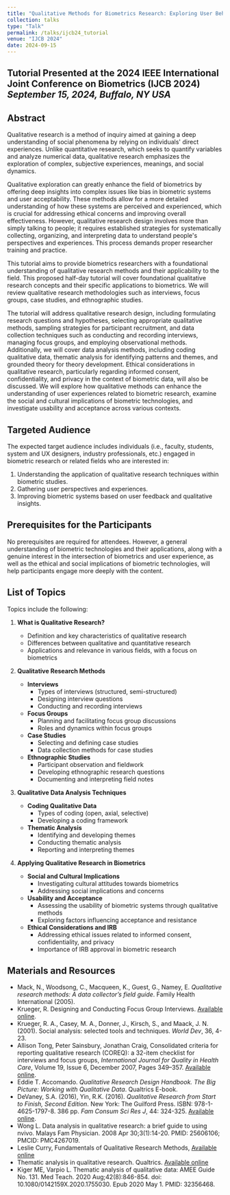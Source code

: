 ```yaml
---
title: "Qualitative Methods for Biometrics Research: Exploring User Behavior and System Design"
collection: talks
type: "Talk"
permalink: /talks/ijcb24_tutorial
venue: "IJCB 2024"
date: 2024-09-15
---
```


**Tutorial Presented at the 2024 IEEE International Joint Conference on Biometrics (IJCB 2024)**  
*September 15, 2024, Buffalo, NY USA*  
---

## Abstract
Qualitative research is a method of inquiry aimed at gaining a deep understanding of social phenomena by relying on individuals' direct experiences. Unlike quantitative research, which seeks to quantify variables and analyze numerical data, qualitative research emphasizes the exploration of complex, subjective experiences, meanings, and social dynamics. 

Qualitative exploration can greatly enhance the field of biometrics by offering deep insights into complex issues like bias in biometric systems and user acceptability. These methods allow for a more detailed understanding of how these systems are perceived and experienced, which is crucial for addressing ethical concerns and improving overall effectiveness. However, qualitative research design involves more than simply talking to people; it requires established strategies for systematically collecting, organizing, and interpreting data to understand people's perspectives and experiences. This process demands proper researcher training and practice.

This tutorial aims to provide biometrics researchers with a foundational understanding of qualitative research methods and their applicability to the field. This proposed half-day tutorial will cover foundational qualitative research concepts and their specific applications to biometrics. We will review qualitative research methodologies such as interviews, focus groups, case studies, and ethnographic studies. 

The tutorial will address qualitative research design, including formulating research questions and hypotheses, selecting appropriate qualitative methods, sampling strategies for participant recruitment, and data collection techniques such as conducting and recording interviews, managing focus groups, and employing observational methods. Additionally, we will cover data analysis methods, including coding qualitative data, thematic analysis for identifying patterns and themes, and grounded theory for theory development. Ethical considerations in qualitative research, particularly regarding informed consent, confidentiality, and privacy in the context of biometric data, will also be discussed. We will explore how qualitative methods can enhance the understanding of user experiences related to biometric research, examine the social and cultural implications of biometric technologies, and investigate usability and acceptance across various contexts.

## Targeted Audience
The expected target audience includes individuals (i.e., faculty, students, system and UX designers, industry professionals, etc.) engaged in biometric research or related fields who are interested in:

1. Understanding the application of qualitative research techniques within biometric studies.
2. Gathering user perspectives and experiences.
3. Improving biometric systems based on user feedback and qualitative insights.

## Prerequisites for the Participants
No prerequisites are required for attendees. However, a general understanding of biometric technologies and their applications, along with a genuine interest in the intersection of biometrics and user experience, as well as the ethical and social implications of biometric technologies, will help participants engage more deeply with the content.

## List of Topics 
Topics include the following:

1. **What is Qualitative Research?**  
   - Definition and key characteristics of qualitative research
   - Differences between qualitative and quantitative research
   - Applications and relevance in various fields, with a focus on biometrics

2. **Qualitative Research Methods**  
   - **Interviews**
     - Types of interviews (structured, semi-structured)
     - Designing interview questions
     - Conducting and recording interviews
   - **Focus Groups**
     - Planning and facilitating focus group discussions
     - Roles and dynamics within focus groups
   - **Case Studies**
     - Selecting and defining case studies
     - Data collection methods for case studies
   - **Ethnographic Studies**
     - Participant observation and fieldwork
     - Developing ethnographic research questions
     - Documenting and interpreting field notes

3. **Qualitative Data Analysis Techniques**  
   - **Coding Qualitative Data**
     - Types of coding (open, axial, selective)
     - Developing a coding framework
   - **Thematic Analysis**
     - Identifying and developing themes
     - Conducting thematic analysis
     - Reporting and interpreting themes

4. **Applying Qualitative Research in Biometrics**  
   - **Social and Cultural Implications**
     - Investigating cultural attitudes towards biometrics
     - Addressing social implications and concerns
   - **Usability and Acceptance**
     - Assessing the usability of biometric systems through qualitative methods
     - Exploring factors influencing acceptance and resistance
   - **Ethical Considerations and IRB**
     - Addressing ethical issues related to informed consent, confidentiality, and privacy
     - Importance of IRB approval in biometric research

## Materials and Resources

- Mack, N., Woodsong, C., Macqueen, K., Guest, G., Namey, E. _Qualitative research methods: A data collector’s field guide_. Family Health International (2005).
- Krueger, R. Designing and Conducting Focus Group Interviews. [Available online](https://www.eiu.edu/ihec/Krueger-FocusGroupInterviews.pdf).
- Krueger, R. A., Casey, M. A., Donner, J., Kirsch, S., and Maack, J. N. (2001). Social analysis: selected tools and techniques. _World Dev_, 36, 4-23.
- Allison Tong, Peter Sainsbury, Jonathan Craig, Consolidated criteria for reporting qualitative research (COREQ): a 32-item checklist for interviews and focus groups, _International Journal for Quality in Health Care_, Volume 19, Issue 6, December 2007, Pages 349–357. [Available online](https://doi.org/10.1093/intqhc/mzm042).
- Eddie T. Accomando. _Qualitative Research Design Handbook. The Big Picture: Working with Qualitative Data_. Qualtrics E-book.
- DeVaney, S.A. (2016), Yin, R.K. (2016). _Qualitative Research from Start to Finish, Second Edition_. New York: The Guilford Press. ISBN: 978-1-4625-1797-8. 386 pp. _Fam Consum Sci Res J_, 44: 324-325. [Available online](https://doi.org/10.1111/fcsr.12144).
- Wong L. Data analysis in qualitative research: a brief guide to using nvivo. Malays Fam Physician. 2008 Apr 30;3(1):14-20. PMID: 25606106; PMCID: PMC4267019.
- Leslie Curry, Fundamentals of Qualitative Research Methods, [Available online](https://www.youtube.com/watch?v=wbdN_sLWl88&list=PLqHnHG5X2PXCsCMyN3_EzugAF7GKN2poQ)
- Thematic analysis in qualitative research. Qualtrics. [Available online](https://www.qualtrics.com/experience-management/research/thematic-analysis-in-qualitative-research/)
- Kiger ME, Varpio L. Thematic analysis of qualitative data: AMEE Guide No. 131. Med Teach. 2020 Aug;42(8):846-854. doi: 10.1080/0142159X.2020.1755030. Epub 2020 May 1. PMID: 32356468.
